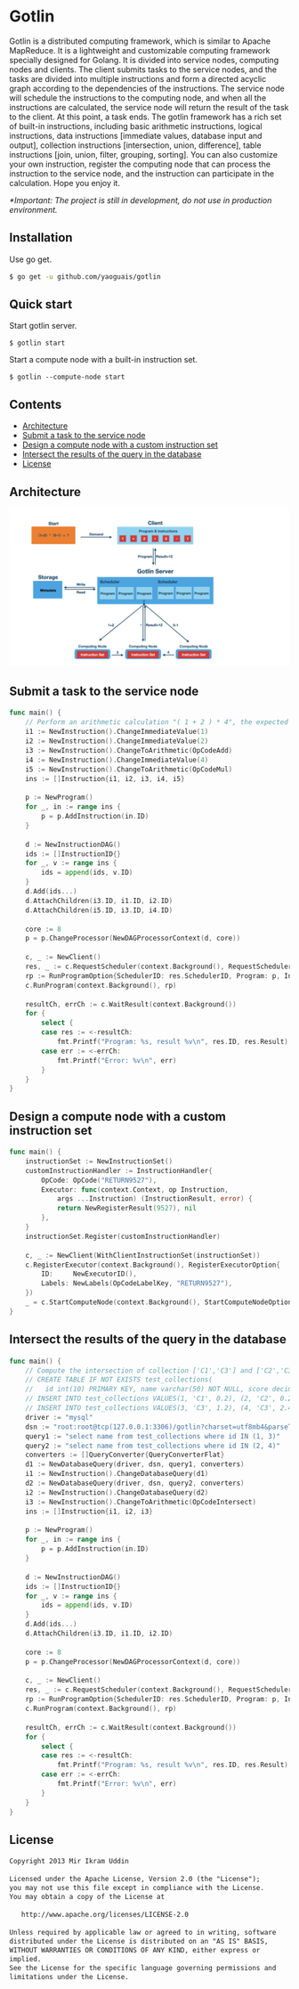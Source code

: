 # Gotlin

Gotlin is a distributed computing framework, which is similar to Apache MapReduce. It is a lightweight and customizable computing framework specially designed for Golang.
It is divided into service nodes, computing nodes and clients. The client submits tasks to the service nodes, and the tasks are divided into multiple instructions and form a directed acyclic graph according to the dependencies of the instructions. The service node will schedule the instructions to the computing node, and when all the instructions are calculated, the service node will return the result of the task to the client. At this point, a task ends.
The gotlin framework has a rich set of built-in instructions, including basic arithmetic instructions, logical instructions, data instructions [immediate values, database input and output], collection instructions [intersection, union, difference], table instructions [join, union, filter, grouping, sorting]. You can also customize your own instruction, register the computing node that can process the instruction to the service node, and the instruction can participate in the calculation. Hope you enjoy it.

*\*Important: The project is still in development, do not use in production environment.*

## Installation

Use go get.

```sh
$ go get -u github.com/yaoguais/gotlin
```

## Quick start

Start gotlin server.

```
$ gotlin start
```

Start a compute node with a built-in instruction set.

```
$ gotlin --compute-node start
```

## Contents

- [Architecture](#architecture)
- [Submit a task to the service node](#submit-a-task-to-the-service-node)
- [Design a compute node with a custom instruction set](#design-a-compute-node-with-a-custom-instruction-set)
- [Intersect the results of the query in the database](#intersect-the-results-of-the-query-in-the-database)
- [License](#license)

## Architecture

[![Gotlin Architecture Diagram](./images/gotlin_architecture_diagram.png)](./images/gotlin_architecture_diagram.png)


## Submit a task to the service node

```go
func main() {
	// Perform an arithmetic calculation "( 1 + 2 ) * 4", the expected result is 12
	i1 := NewInstruction().ChangeImmediateValue(1)
	i2 := NewInstruction().ChangeImmediateValue(2)
	i3 := NewInstruction().ChangeToArithmetic(OpCodeAdd)
	i4 := NewInstruction().ChangeImmediateValue(4)
	i5 := NewInstruction().ChangeToArithmetic(OpCodeMul)
	ins := []Instruction{i1, i2, i3, i4, i5}

	p := NewProgram()
	for _, in := range ins {
		p = p.AddInstruction(in.ID)
	}

	d := NewInstructionDAG()
	ids := []InstructionID{}
	for _, v := range ins {
		ids = append(ids, v.ID)
	}
	d.Add(ids...)
	d.AttachChildren(i3.ID, i1.ID, i2.ID)
	d.AttachChildren(i5.ID, i3.ID, i4.ID)

	core := 8
	p = p.ChangeProcessor(NewDAGProcessorContext(d, core))

	c, _ := NewClient()
	res, _ := c.RequestScheduler(context.Background(), RequestSchedulerOption{})
	rp := RunProgramOption{SchedulerID: res.SchedulerID, Program: p, Instructions: ins}
	c.RunProgram(context.Background(), rp)

	resultCh, errCh := c.WaitResult(context.Background())
	for {
		select {
		case res := <-resultCh:
			fmt.Printf("Program: %s, result %v\n", res.ID, res.Result)
		case err := <-errCh:
			fmt.Printf("Error: %v\n", err)
		}
	}
}
```

## Design a compute node with a custom instruction set

```go
func main() {
	instructionSet := NewInstructionSet()
	customInstructionHandler := InstructionHandler{
		OpCode: OpCode("RETURN9527"),
		Executor: func(context.Context, op Instruction,
			args ...Instruction) (InstructionResult, error) {
			return NewRegisterResult(9527), nil
		},
	}
	instructionSet.Register(customInstructionHandler)

	c, _ := NewClient(WithClientInstructionSet(instructionSet))
	c.RegisterExecutor(context.Background(), RegisterExecutorOption{
		ID:     NewExecutorID(),
		Labels: NewLabels(OpCodeLabelKey, "RETURN9527"),
	})
	_ = c.StartComputeNode(context.Background(), StartComputeNodeOption{})
}
```

## Intersect the results of the query in the database

```go
func main() {
	// Compute the intersection of collection ['C1','C3'] and ['C2','C3'], the desired result is ['C3']
	// CREATE TABLE IF NOT EXISTS test_collections(
	//   id int(10) PRIMARY KEY, name varchar(50) NOT NULL, score decimal(8,2) NOT NULL);
	// INSERT INTO test_collections VALUES(1, 'C1', 0.2), (2, 'C2', 0.2);
	// INSERT INTO test_collections VALUES(3, 'C3', 1.2), (4, 'C3', 2.4);
	driver := "mysql"
	dsn := "root:root@tcp(127.0.0.1:3306)/gotlin?charset=utf8mb4&parseTime=True&loc=Local"
	query1 := "select name from test_collections where id IN (1, 3)"
	query2 := "select name from test_collections where id IN (2, 4)"
	converters := []QueryConverter{QueryConverterFlat}
	d1 := NewDatabaseQuery(driver, dsn, query1, converters)
	i1 := NewInstruction().ChangeDatabaseQuery(d1)
	d2 := NewDatabaseQuery(driver, dsn, query2, converters)
	i2 := NewInstruction().ChangeDatabaseQuery(d2)
	i3 := NewInstruction().ChangeToArithmetic(OpCodeIntersect)
	ins := []Instruction{i1, i2, i3}

	p := NewProgram()
	for _, in := range ins {
		p = p.AddInstruction(in.ID)
	}

	d := NewInstructionDAG()
	ids := []InstructionID{}
	for _, v := range ins {
		ids = append(ids, v.ID)
	}
	d.Add(ids...)
	d.AttachChildren(i3.ID, i1.ID, i2.ID)

	core := 8
	p = p.ChangeProcessor(NewDAGProcessorContext(d, core))

	c, _ := NewClient()
	res, _ := c.RequestScheduler(context.Background(), RequestSchedulerOption{})
	rp := RunProgramOption{SchedulerID: res.SchedulerID, Program: p, Instructions: ins}
	c.RunProgram(context.Background(), rp)

	resultCh, errCh := c.WaitResult(context.Background())
	for {
		select {
		case res := <-resultCh:
			fmt.Printf("Program: %s, result %v\n", res.ID, res.Result)
		case err := <-errCh:
			fmt.Printf("Error: %v\n", err)
		}
	}
}
```

## License

    Copyright 2013 Mir Ikram Uddin

    Licensed under the Apache License, Version 2.0 (the "License");
    you may not use this file except in compliance with the License.
    You may obtain a copy of the License at

       http://www.apache.org/licenses/LICENSE-2.0

    Unless required by applicable law or agreed to in writing, software
    distributed under the License is distributed on an "AS IS" BASIS,
    WITHOUT WARRANTIES OR CONDITIONS OF ANY KIND, either express or implied.
    See the License for the specific language governing permissions and
    limitations under the License.
